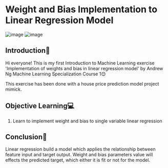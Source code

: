 # Weight and Bias Implementation to Linear Regression Model
![image](https://user-images.githubusercontent.com/79583429/215105261-92ccf57f-8933-4c5f-9376-e5df184d374d.png)     ![image](https://user-images.githubusercontent.com/79583429/215105721-3ebb97c3-090b-4049-b255-13e5f12d4f15.png)

## Introduction🧬
Hi everyone! This is my first Introduction to Machine Learning exercise 'Implementation of weights and bias in linear regression model' by Andrew Ng Machine Learning Specialization Course 1😊

This exercise has been done with a house price prediction model project mimick. 

## Objective Learning💻
1. Learn to implement weight and bias to single variable linear regression

## Conclusion🔎
Linear regression build a model which applies the relationship between feature input and target output. Weight and bias parameters value will effects the predicted target, which either it is fit or not for the model.
